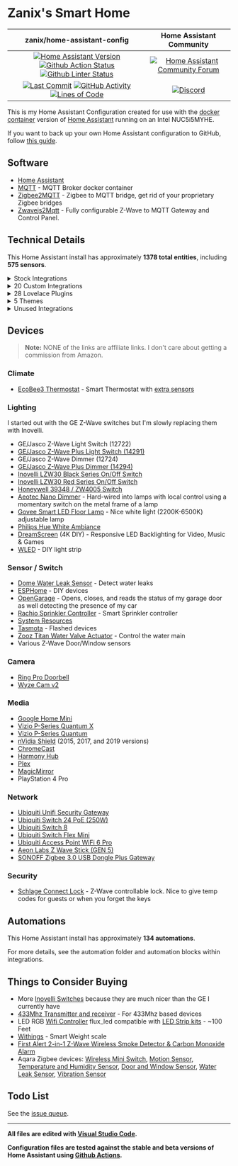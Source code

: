 # Zanix's Smart Home

| zanix/home-assistant-config | Home Assistant Community |
| :---: | :---: |
| [![Home Assistant Version][ha-version-shield]][ha-version] [![Github Action Status][github-build-status-shield]][github-build-status] [![Github Linter Status][github-linter-status-shield]][github-linter-status] | [![Home Assistant Community Forum][forum-shield]][forum] |
| [![Last Commit][github-last-commit]][github-master] [![GitHub Activity][commits-shield]][commits] [![Lines of Code][code-lines-shield]][code-link] | [![Discord][discord-shield]][discord] |

This is my Home Assistant Configuration created for use with the [docker container](https://www.home-assistant.io/docs/installation/docker/)
version of [Home Assistant][home-assistant] running on an Intel NUC5i5MYHE.

If you want to back up your own Home Assistant configuration to GitHub, follow [this guide](https://home-assistant.io/docs/ecosystem/backup/backup_github/).

## Software

- [Home Assistant][home-assistant]
- [MQTT](https://mosquitto.org) - MQTT Broker docker container
- [Zigbee2MQTT](https://zwave-js.github.io/zwavejs2mqtt) - Zigbee to MQTT bridge, get rid of your proprietary Zigbee bridges
- [Zwavejs2Mqtt](https://zwave-js.github.io/zwavejs2mqtt) - Fully configurable Z-Wave to MQTT Gateway and Control Panel.

## Technical Details

This Home Assistant install has approximately **1378 total entities**,
including **575 sensors**.

<details><summary>Stock Integrations</summary>

Since some integrations can only be enabled from within the UI, here is a list of integrations that are enabled via the Integrations UI on my Home Assistant.

### [Android TV](https://www.home-assistant.io/integrations/androidtv)

The androidtv platform allows you to control an Android TV device or Amazon Fire TV device

### [EcoBee](https://www.home-assistant.io/integrations/ecobee)

The ecobee integration lets you control and view sensor data from ecobee thermostats

(Connected via HomeKit Controller integration for local control)

### [ESPHome](https://www.home-assistant.io/integrations/esphome)

Connect ESPHome devices directly to Home Assistant with the native ESPHome API

### [Forecast.Solar](https://www.home-assistant.io/integrations/forecast_solar)

The Forecast.Solar service provides solar production forecasting for your solar panel system, based on historic averages combined with weather forecasting

### [Google Cast](https://www.home-assistant.io/integrations/cast)

Google Cast integration

### [HomeKit Controller](https://www.home-assistant.io/integrations/homekit_controller)

The HomeKit controller integration allows you to connect accessories with the "Works with HomeKit" logo to Home Assistant.

### [InfluxDB](https://www.home-assistant.io/integrations/influxdb)

The influxdb integration makes it possible to transfer all state changes to an external InfluxDB database

### [Internet Printing Protocol](https://www.home-assistant.io/integrations/ipp)

Read current data from your networked printer that supports the Internet Printing Protocol.

### [IQVIA](https://www.home-assistant.io/integrations/iqvia)

The iqvia sensor platform collects and displays allergy, asthma and disease information

### [Joaoapps Join](https://www.home-assistant.io/integrations/joaoapps_join)

The joaoapps_join integration exposes services from [Join](https://joaoapps.com/join)

### [Logitech Harmony](https://www.home-assistant.io/integrations/harmony)

The harmony remote platform allows you to control the state of your Harmony Hub Device

### [Meater](https://www.home-assistant.io/integrations/meater)

The Meater Smart Meat Thermometer integration allows for communicating with the Meater Temperature Probe from Apption Labs.

### [Mobile App](https://www.home-assistant.io/integrations/mobile_app)

The Mobile App integration allows Home Assistant mobile apps to easily integrate with Home Assistant.

### [MQTT](https://www.home-assistant.io/integrations/mqtt)

Allows extremely lightweight publish/subscribe messaging transport

### [Onkyo](https://www.home-assistant.io/integrations/onkyo)

The onkyo platform allows you to control a Onkyo, Integra and some recent Pioneer receivers

### [OpenGarage](https://www.home-assistant.io/integrations/opengarage)

The OpenGarage integration lets you control the open-source OpenGarage.io device

### [OpenWeatherMap](https://www.home-assistant.io/integrations/openweathermap)

The OpenWeatherMap weather integrations uses OpenWeatherMap as a source for current meteorological data for your location.

### [Plex](https://www.home-assistant.io/integrations/plex)

The plex integration allows you to connect to a Plex Media Server

### [Rachio](https://www.home-assistant.io/integrations/rachio)

The rachio platform allows you to control your Rachio irrigation system

### [Ring](https://www.home-assistant.io/integrations/ring)

The ring implementation allows you to integrate your Ring.com devices in Home Assistant

### [Roku](https://www.home-assistant.io/integrations/roku)

The Roku integration allows you to control a Roku device

### [Sony Playstation 4](https://www.home-assistant.io/integrations/ps4)

The PS4 integration allows you to control a Sony PlayStation 4 console

### [Spotify](https://www.home-assistant.io/integrations/spotify)

The Spotify media player integration allows you to control Spotify playback

### [Steam](https://www.home-assistant.io/integrations/steam_online)

The Steam integration will allow you to track the online status of public Steam accounts

### [Tasmota](https://www.home-assistant.io/integrations/tasmota)

This integration allows to control of Tasmota devices over MQTT

### [Ubiquiti UniFi](https://www.home-assistant.io/integrations/unifi)

The unifi integration allows you to connects to a UniFi controller and gather device tracking data

### [UPnP/IGD](https://www.home-assistant.io/integrations/upnp)

The upnp integration enables you to collect network statistics from your router such as bytes in/out and packets in/out, uptime, WAN IP address, and WAN connectivity status

### [Vizio SmartCast](https://www.home-assistant.io/integrations/vizio)

The vizio integration allows you to control SmartCast-compatible TVs and sound bars.

### [WLED](https://www.home-assistant.io/integrations/wled)

WLED is a fast and feature-rich implementation of an ESP8266/ESP32 webserver to control NeoPixel (WS2812B, WS2811, SK6812, APA102, and similar) LED's

### [Yamaha](https://www.home-assistant.io/integrations/yamaha)

The yamaha platform allows you to control Yamaha Network Receivers

### [Z-Wave JS](https://www.home-assistant.io/integrations/zwave_js)

The Z-Wave integration allows you to control a Z-Wave network via the [Z-Wave](https://zwave-js.github.io/zwavejs2mqtt) JS driver. This is the recommended Z-Wave integration for Home Assistant.

---

</details>

<details><summary>20 Custom Integrations</summary>

### [Browser Mod](https://github.com/thomasloven/hass-browser_mod) [v1.5.3]

🔹 A Home Assistant integration to turn your browser into a controllable entity - and also an audio player

### [Dreamscreen Service](https://github.com/J3n50m4t/Home-Assistant-DreamScreen-Service)

Home Assistant Service for sending commands to a Wifi enabled DreamScreen

Authors: [https://github.com/GregoryDosh](https://github.com/https://github.com/GregoryDosh).

### [Emporia Vue](https://github.com/magico13/ha-emporia-vue) [v0.7.3]

Home Assistant Integration for Emporia Vue Energy Monitor

Authors: [@magico13](https://github.com/magico13).

### [Fontawesome](https://github.com/thomasloven/hass-fontawesome) [v2.1.5]

🔹 Use icons from fontawesome in home-assistant

### [Garbage Collection](https://github.com/bruxy70/Garbage-Collection) [v4.8.2]

🗑 Custom Home Assistant sensor for scheduling garbage collection (or other regularly re-occurring events - weekly on given days, semi-weekly or monthly)

Authors: [@bruxy70](https://github.com/bruxy70).

### [Generate Readme](https://github.com/custom-components/readme) [v0.5.0]

Use Jinja and data from Home Assistant to generate your README.md file

Authors: [@ludeeus](https://github.com/ludeeus).

### [Govee](https://github.com/LaggAt/hacs-govee) [v0.2.2]

A HACS repository for Govee light integration

Authors: [@LaggAt](https://github.com/LaggAt).

### [Home Assistant Community Store (HACS)](https://github.com/hacs/integration) [v1.26.2]

HACS gives you a powerful UI to handle downloads of all your custom needs.

Authors: [@ludeeus](https://github.com/ludeeus).

### [Hass.Agent Mediaplayer](https://github.com/LAB02-Research/HASS.Agent-MediaPlayer) [v2022.5.7]

HASS.Agent MediaPlayer integrations. Adds TTS and the ability to control local media to HASS.Agent - a Windows based client for Home Assistant.

Authors: [@LAB02-Admin](https://github.com/LAB02-Admin).

### [Hass.Agent Notifier](https://github.com/LAB02-Research/HASS.Agent-Notifier) [v2022.3.15]

HASS.Agent Notifier integration. Adds notifications to HASS.Agent - a Windows based client for Home Assistant.

Authors: [@LAB02-Admin](https://github.com/LAB02-Admin).

### [Helium Blockchain](https://github.com/rsnodgrass/hass-helium) [v0.3.8]

Helium blockchain sensors for Home Assistant

Authors: [@rsnodgrass](https://github.com/rsnodgrass).

### [Holidays](https://github.com/bruxy70/Holidays) [v1.8.0]

📅 Custom Home Assistant integration for public holidays - also used for garbage_collection integration to automatically move scheduled events that fall on a public holiday (by an automation blueprint)

Authors: [@bruxy70](https://github.com/bruxy70).

### [Keymaster](https://github.com/FutureTense/keymaster) [v0.0.82]

Home Assistant integration for managing Z-Wave enabled locks

Authors: [@FutureTense](https://github.com/FutureTense), [@firstof9](https://github.com/firstof9), [@raman325](https://github.com/raman325).

### [Mail And Packages](https://github.com/moralmunky/Home-Assistant-Mail-And-Packages) [v0.3.4-2]

Home Assistant integration providing day of package counts and USPS informed delivery images.

Authors: [@moralmunky](https://github.com/moralmunky), [@firstof9](https://github.com/firstof9).

### [Openei](https://github.com/firstof9/ha-openei) [v0.1.7]

OpenEI integration for Home Assistant

Authors: [@firstof9](https://github.com/firstof9).

### [Sensor.Unifigateway](https://github.com/custom-components/sensor.unifigateway) [v0.3.3]

High level health status of UniFi Security Gateway devices via UniFi Controller

Authors: [@jchasey](https://github.com/jchasey).

### [Subaru (Hacs)](https://github.com/G-Two/homeassistant-subaru) [v0.6.2]

Subaru STARLINK custom component for Home Assistant.

Authors: [@G-Two](https://github.com/G-Two).

### [Ui Lovelace Minimalist](https://github.com/UI-Lovelace-Minimalist/UI) [v1.0.2]

UI-Lovelace-Minimalist is a "theme" for HomeAssistant

Authors: [@stokkie90](https://github.com/stokkie90).

### [Watchman](https://github.com/dummylabs/thewatchman) [v0.6.0]

Home Assistant custom integration to keep track of missing entities and services in your config files

Authors: [@dummylabs](https://github.com/dummylabs).

### [Webrtc Camera](https://github.com/AlexxIT/WebRTC) [v2.3.1]

Home Assistant custom component for viewing IP cameras RTSP stream in real time using WebRTC and MSE technology

Authors: [@AlexxIT](https://github.com/AlexxIT).

---

</details>

<details><summary>28 Lovelace Plugins</summary>

### [Apexcharts Card](https://github.com/RomRider/apexcharts-card) [v2.0.1]

📈 A Lovelace card to display advanced graphs and charts based on ApexChartsJS for Home Assistant

### [Auto Entities](https://github.com/thomasloven/lovelace-auto-entities) [v1.11.0]

🔹Automatically populate the entities-list of lovelace cards

### [Bar Card](https://github.com/custom-cards/bar-card) [v3.2.0]

Customizable Animated Bar card for Home Assistant Lovelace

### [Battery State Card / Entity Row](https://github.com/maxwroc/battery-state-card) [v2.1.1]

Battery state card for Home Assistant

### [Button Card](https://github.com/custom-cards/button-card) [v3.4.2]

❇️ Lovelace button-card for home assistant

### [Card Mod](https://github.com/thomasloven/lovelace-card-mod) [v3.1.5]

🔹 Add CSS styles to (almost) any lovelace card

### [Card Tools](https://github.com/thomasloven/lovelace-card-tools) [v11]

🔹A collection of tools for other lovelace plugins to use

### [Entity Attributes Card](https://github.com/custom-cards/entity-attributes-card) [v0.1.2]

Entity Attributes

### [Fold Entity Row](https://github.com/thomasloven/lovelace-fold-entity-row) [v2.2.0]

🔹 A foldable row for entities card, containing other rows

### [Ha Floorplan](https://github.com/ExperienceLovelace/ha-floorplan) [v1.0.31]

Bring new life to Home Assistant. By mapping entities to a SVG-object, you're able to control devices, show states, calling services - and much more. Add custom styling on top, to visualize whatever you can think of. Your imagination just become the new limit.

### [Kiosk Mode](https://github.com/NemesisRE/kiosk-mode) [v1.7.3]

🙈 Hides the Home Assistant header and/or sidebar

### [Layout Card](https://github.com/thomasloven/lovelace-layout-card) [v2.4.2]

🔹 Get more control over the placement of lovelace cards.

### [Mini Graph Card](https://github.com/kalkih/mini-graph-card) [v0.11.0]

Minimalistic graph card for Home Assistant Lovelace UI

### [Mini Media Player](https://github.com/kalkih/mini-media-player) [v1.16.4]

Minimalistic media card for Home Assistant Lovelace UI

### [Multiple Entity Row](https://github.com/benct/lovelace-multiple-entity-row) [v4.4.1]

Show multiple entity states and attributes on entity rows in Home Assistant's Lovelace UI

### [Mushroom](https://github.com/piitaya/lovelace-mushroom) [v2.0.0]

Mushroom Cards - Build a beautiful dashboard easily 🍄

### [Number Box](https://github.com/htmltiger/numberbox-card) [v3.12]

Replace input_number sliders with plus and minus buttons

### [Rgb Light Card](https://github.com/bokub/rgb-light-card) [v1.11.0]

💡 A Lovelace custom card for RGB lights

### [Simple Thermostat](https://github.com/nervetattoo/simple-thermostat) [v2.4.3]

A different take on the thermostat card for Home Assistant ♨️

### [Slider Button Card](https://github.com/custom-cards/slider-button-card) [v1.10.9]

A button card with integrated slider

### [Slider Entity Row](https://github.com/thomasloven/lovelace-slider-entity-row) [v17.2.1]

🔹 Add sliders to entity cards

### [Stack In Card](https://github.com/custom-cards/stack-in-card) [v0.2.0]

🛠 group multiple cards into one card without the borders

### [Sun Card](https://github.com/AitorDB/home-assistant-sun-card) [v0.1.4]

Home assistant sun card based on Google weather design

### [Template Entity Row](https://github.com/thomasloven/lovelace-template-entity-row) [v1.3.0]

🔹 Display whatever you want in an entities card row.

### [Time Picker Card](https://github.com/GeorgeSG/lovelace-time-picker-card) [v1.2.1]

🕰️ Time Picker Card for Home Assistant's Lovelace UI

### [Timer Bar Card](https://github.com/rianadon/timer-bar-card) [v1.20]

A progress bar display for Home Assistant timers

### [Uptime Card](https://github.com/dylandoamaral/uptime-card) [v0.11.1]

Minimalistic uptime card for Home Assistant Lovelace UI

### [Weather Card](https://github.com/bramkragten/weather-card) [v1.5.0]

Weather Card with animated icons for Home Assistant Lovelace

---

</details><details><summary>5 Themes</summary>

### [Midnight Theme](https://github.com/home-assistant-community-themes/midnight)

Midnight theme for Home Assistant

### [Mushroom Themes](https://github.com/piitaya/lovelace-mushroom-themes) [v0.0.2]

Additional themes for Lovelace Mushroom Cards 🍄

### [Noctis](https://github.com/aFFekopp/noctis) [v2.7]

🐵 Dark Blue Theme for Home Assistant

### [Noctis Grey](https://github.com/chaptergy/noctis-grey) [v1.3.3]

Dark Grey Theme for Home Assistant

### [Noctis Solarized](https://github.com/williamahartman/noctis-solarized)

Noctis theme made Solarized

---

</details>

<details><summary>Unused Integrations</summary>

This is a list of integrations that are currently disabled, but have not been removed because I think I still might use them someday.

### Python Zwave Fade

Fade Zwave lights over time. It's super buggy for short fades (< 60 seconds), more stable for longer fades.

[Forum Post](https://community.home-assistant.io/t/light-fade-in/35509/19) | [My Current Code](https://github.com/zanix/home-assistant-config/blob/master/python_scripts/zwave_fade.py)

---

</details>

## Devices

> **Note:** NONE of the links are affiliate links. I don't care about getting a commission from Amazon.

### Climate

- [EcoBee3 Thermostat](https://www.amazon.com/dp/B00ZIRV39M) - Smart Thermostat with [extra sensors](https://www.amazon.com/dp/B00NXRYOIQ/)

### Lighting

I started out with the GE Z-Wave switches but I'm slowly replacing them with Inovelli.

- GE/Jasco Z-Wave Light Switch (12722)
- [GE/Jasco Z-Wave Plus Light Switch (14291)](https://www.amazon.com/dp/B01M1AHC3R)
- GE/Jasco Z-Wave Dimmer (12724)
- [GE/Jasco Z-Wave Plus Dimmer (14294)](https://www.amazon.com/dp/B006LQFHN2)
- [Inovelli LZW30 Black Series On/Off Switch](https://inovelli.com/black-series-on-off-switch-z-wave/)
- [Inovelli LZW30 Red Series On/Off Switch](https://inovelli.com/red-series-on-off-switch-z-wave/)
- [Honeywell 39348 / ZW4005 Switch](https://www.amazon.com/Honeywell-Interchangeable-Repeater-Extender-Required/dp/B07B3LY1SJ)
- [Aeotec Nano Dimmer](https://www.amazon.com/dp/B06XC4CH98) - Hard-wired into lamps with local control using a momentary switch on the metal frame of a lamp
- [Govee Smart LED Floor Lamp](https://www.amazon.com/gp/product/B097T5YFZ3) - Nice white light (2200K-6500K) adjustable lamp
- [Philips Hue White Ambiance](https://www.amazon.com/gp/product/B0753H5GKN)
- [DreamScreen](https://www.dreamscreentv.com/) (4K DIY) - Responsive LED Backlighting for Video, Music & Games
- [WLED](https://github.com/Aircoookie/WLED) - DIY light strip

### Sensor / Switch

- [Dome Water Leak Sensor](https://www.amazon.com/gp/product/B01LXR0B8Q/) - Detect water leaks
- [ESPHome](https://esphome.io) - DIY devices
- [OpenGarage](https://opengarage.io) - Opens, closes, and reads the status of my garage door as well detecting the presence of my car
- [Rachio Sprinkler Controller](https://www.amazon.com/dp/B01D1NMLJU) - Smart Sprinkler controller
- [System Resources](https://www.home-assistant.io/integrations/systemmonitor)
- [Tasmota](https://tasmota.github.io/docs/) - Flashed devices
- [Zooz Titan Water Valve Actuator](https://www.thesmartesthouse.com/products/zooz-z-wave-plus-700-series-titan-water-valve-actuator-zac36) - Control the water main
- Various Z-Wave Door/Window sensors

### Camera

- [Ring Pro Doorbell](https://www.amazon.com/gp/product/B01DM6BDA4)
- [Wyze Cam v2](https://www.amazon.com/dp/B09XJ36RP2)

### Media

- [Google Home Mini](https://store.google.com/us/product/google_nest_mini)
- [Vizio P-Series Quantum X](https://www.vizio.com/en/tv/p-series-quantum-x)
- [Vizio P-Series Quantum](https://www.vizio.com/en/tv/p-series-quantum)
- [nVidia Shield](https://www.nvidia.com/en-us/shield/) (2015, 2017, and 2019 versions)
- [ChromeCast](https://www.google.com/chromecast/)
- [Harmony Hub](https://www.logitech.com/en-us/products/harmony/harmony-hub.html)
- [Plex](https://plex.tv)
- [MagicMirror](https://magicmirror.builders)
- PlayStation 4 Pro

### Network

- [Ubiquiti Unifi Security Gateway](https://store.ui.com/products/unifi-security-gateway)
- [Ubiquiti Switch 24 PoE (250W)](https://store.ui.com/collections/unifi-network-switching/products/unifiswitch-24-250w)
- [Ubiquiti Switch 8](https://store.ui.com/collections/unifi-network-switching/products/unifi-switch-8)
- [Ubiquiti Switch Flex Mini](https://store.ui.com/collections/unifi-network-switching/products/usw-flex-mini)
- [Ubiquiti Access Point WiFi 6 Pro](https://store.ui.com/collections/unifi-network-wireless/products/unifi-ap6-professional)
- [Aeon Labs Z Wave Stick (GEN 5)](https://www.amazon.com/dp/B00X0AWA6E)
- [SONOFF Zigbee 3.0 USB Dongle Plus Gateway](https://sonoff.tech/product/diy-smart-switch/sonoff-dongle-plus/)

### Security

- [Schlage Connect Lock](https://www.amazon.com/gp/product/B00OV49YXU) - Z-Wave controllable lock. Nice to give temp codes for guests or when you forget the keys

## Automations

This Home Assistant install has approximately **134 automations**.

For more details, see the automation folder and automation blocks within integrations.

## Things to Consider Buying

- More [Inovelli Switches](https://inovelli.com/products/switches/) because they are much nicer than the GE I currently have
- [433Mhz Transmitter and receiver](https://www.amazon.com/dp/B00M2CUALS) - For 433Mhz based devices
- LED RGB [Wifi Controller](https://www.amazon.com/dp/B01JZ2SI6Q) flux_led compatible with [LED Strip kits](https://www.amazon.com/dp/B01CUILC3I) - ~100 Feet
- [Withings](https://www.amazon.com/dp/B01F3LJ2RW) - Smart Weight scale
- [First Alert 2-in-1 Z-Wave Wireless Smoke Detector & Carbon Monoxide Alarm](https://www.amazon.com/gp/product/B00KMHXFAI)
- Aqara Zigbee devices: [Wireless Mini Switch](https://www.amazon.com/gp/product/B07D19YXND/), [Motion Sensor](https://www.amazon.com/gp/product/B07D1CRRVF/), [Temperature and Humidity Sensor](https://www.amazon.com/gp/product/B07D37FKGY/), [Door and Window Sensor](https://www.amazon.com/gp/product/B07D37VDM3/), [Water Leak Sensor](https://www.amazon.com/gp/product/B07D39MSZS/), [Vibration Sensor](https://www.amazon.com/gp/product/B07PJT939B/)

## Todo List

See the [issue queue](https://github.com/zanix/home-assistant-config/issues).

---

**All files are edited with [Visual Studio Code](https://code.visualstudio.com).**

**Configuration files are tested against the stable and beta versions of Home Assistant using [Github Actions](https://github.com/zanix/home-assistant-config/actions).**

[home-assistant]: https://home-assistant.io

[ha-version]: https://www.home-assistant.io/blog/categories/release-notes/
[ha-version-shield]: https://img.shields.io/badge/2022.7.5-333333?logo=home%20assistant

[github-last-commit]: https://img.shields.io/github/last-commit/zanix/home-assistant-config.svg?logo=github&logoColor=838B95
[github-master]: https://github.com/zanix/home-assistant-config/commits/master

[commits-shield]: https://img.shields.io/github/commit-activity/m/zanix/home-assistant-config.svg?logo=github&logoColor=838B95
[commits]: https://github.com/zanix/home-assistant-config/commits/master

[github-build-status-shield]: https://github.com/zanix/home-assistant-config/actions/workflows/build.yaml/badge.svg
[github-build-status]: https://github.com/zanix/home-assistant-config/actions/workflows/build.yaml
[github-linter-status-shield]: https://github.com/zanix/home-assistant-config/actions/workflows/linters.yaml/badge.svg
[github-linter-status]: https://github.com/zanix/home-assistant-config/actions/workflows/linters.yaml

[code-lines-shield]: https://img.shields.io/badge/lines%20of%20code-unknown-informational
[code-link]: https://github.com/zanix/home-assistant-config/pulse

[forum-shield]: https://img.shields.io/discourse/topics?color=46B4ED&label=community&logo=discourse&logoColor=46B4ED&server=https%3A%2F%2Fcommunity.home-assistant.io
[forum]: https://community.home-assistant.io

[discord-shield]: https://img.shields.io/discord/330944238910963714.svg?logo=discord&color=7289da
[discord]: https://discord.gg/c5DvZ4e

[stars-shield]: https://img.shields.io/github/stars/zanix/home-assistant-config.svg?style=social&label=Stars
[forks-shield]: https://img.shields.io/github/forks/zanix/home-assistant-config.svg?style=social&label=Forks
[watchers-shield]: https://img.shields.io/github/watchers/zanix/home-assistant-config.svg?style=social&label=Watchers
